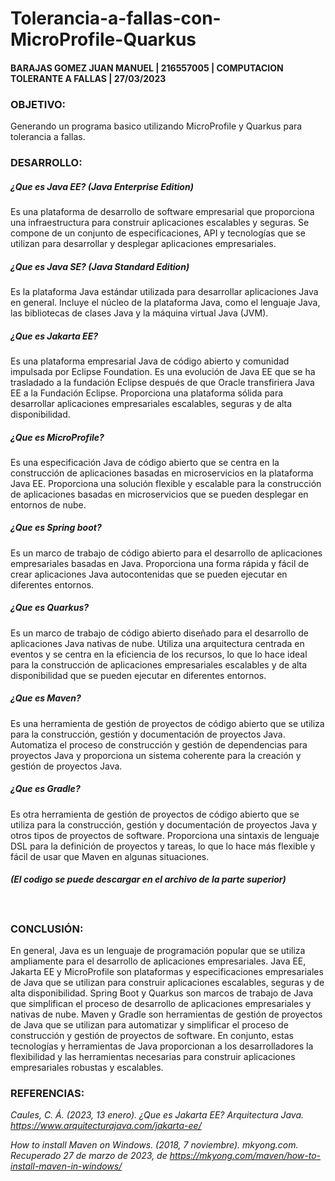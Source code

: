 # Tolerancia-a-fallas-con-MicroProfile-Quarkus
#### BARAJAS GOMEZ JUAN MANUEL | 216557005 | COMPUTACION TOLERANTE A FALLAS | 27/03/2023

### OBJETIVO:
Generando un programa basico utilizando MicroProfile y Quarkus para tolerancia a fallas.

### DESARROLLO:
##### ¿Que es Java EE? (Java Enterprise Edition) 
Es una plataforma de desarrollo de software empresarial que proporciona una infraestructura 
para construir aplicaciones escalables y seguras. Se compone de un conjunto de especificaciones, 
API y tecnologías que se utilizan para desarrollar y desplegar aplicaciones empresariales.

##### ¿Que es Java SE? (Java Standard Edition)
Es la plataforma Java estándar utilizada para desarrollar aplicaciones Java en general. 
Incluye el núcleo de la plataforma Java, como el lenguaje Java, las bibliotecas de clases 
Java y la máquina virtual Java (JVM).

##### ¿Que es Jakarta EE?
Es una plataforma empresarial Java de código abierto y comunidad impulsada por Eclipse Foundation. 
Es una evolución de Java EE que se ha trasladado a la fundación Eclipse después de que Oracle transfiriera 
Java EE a la Fundación Eclipse. Proporciona una plataforma sólida para desarrollar aplicaciones empresariales 
escalables, seguras y de alta disponibilidad.

##### ¿Que es MicroProfile?
Es una especificación Java de código abierto que se centra en la construcción de aplicaciones 
basadas en microservicios en la plataforma Java EE. Proporciona una solución flexible y escalable 
para la construcción de aplicaciones basadas en microservicios que se pueden desplegar en entornos de nube.

##### ¿Que es Spring boot?
Es un marco de trabajo de código abierto para el desarrollo de aplicaciones empresariales basadas 
en Java. Proporciona una forma rápida y fácil de crear aplicaciones Java autocontenidas que se pueden 
ejecutar en diferentes entornos.

##### ¿Que es Quarkus?
Es un marco de trabajo de código abierto diseñado para el desarrollo de aplicaciones Java nativas de nube. 
Utiliza una arquitectura centrada en eventos y se centra en la eficiencia de los recursos, lo que lo hace 
ideal para la construcción de aplicaciones empresariales escalables y de alta disponibilidad que se pueden ejecutar 
en diferentes entornos.

##### ¿Que es Maven?
Es una herramienta de gestión de proyectos de código abierto que se utiliza para la construcción, gestión 
y documentación de proyectos Java. Automatiza el proceso de construcción y gestión de dependencias para proyectos 
Java y proporciona un sistema coherente para la creación y gestión de proyectos Java.

##### ¿Que es Gradle?
Es otra herramienta de gestión de proyectos de código abierto que se utiliza para la construcción, gestión y 
documentación de proyectos Java y otros tipos de proyectos de software. Proporciona una sintaxis de lenguaje DSL 
para la definición de proyectos y tareas, lo que lo hace más flexible y fácil de usar que Maven en algunas situaciones.



##### _(El codigo se puede descargar en el archivo de la parte superior)_



```


```

### CONCLUSIÓN:
En general, Java es un lenguaje de programación popular que se utiliza ampliamente para el desarrollo de aplicaciones empresariales. Java EE, Jakarta EE y MicroProfile son plataformas y especificaciones empresariales de Java que se utilizan para construir aplicaciones escalables, seguras y de alta disponibilidad. Spring Boot y Quarkus son marcos de trabajo de Java que simplifican el proceso de desarrollo de aplicaciones empresariales y nativas de nube. Maven y Gradle son herramientas de gestión de proyectos de Java que se utilizan para automatizar y simplificar el proceso de construcción y gestión de proyectos de software. En conjunto, estas tecnologías y herramientas de Java proporcionan a los desarrolladores la flexibilidad y las herramientas necesarias para construir aplicaciones empresariales robustas y escalables.

### REFERENCIAS:
_Caules, C. Á. (2023, 13 enero). ¿Que es Jakarta EE? Arquitectura Java. https://www.arquitecturajava.com/jakarta-ee/_

_How to install Maven on Windows. (2018, 7 noviembre). mkyong.com. Recuperado 27 de marzo de 2023, de https://mkyong.com/maven/how-to-install-maven-in-windows/_


